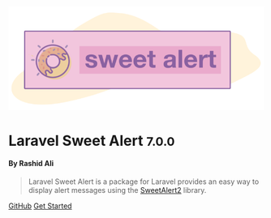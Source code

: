 ![logo](imgs/logo/logo-2.png)
<h1>Laravel Sweet Alert <small>7.0.0</small></h1>

<h4>By <strong>Rashid Ali</strong></h4>

> Laravel Sweet Alert is a package for Laravel provides an easy way to display alert messages using the [SweetAlert2](https://sweetalert2.github.io/) library.



[GitHub](https://github.com/realrashid/sweet-alert)
[Get Started](/sweet-alert/README)
